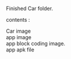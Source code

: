 Finished Car folder.

contents : 

  Car image    
  app image    
  app block coding image.    
  app apk file    
